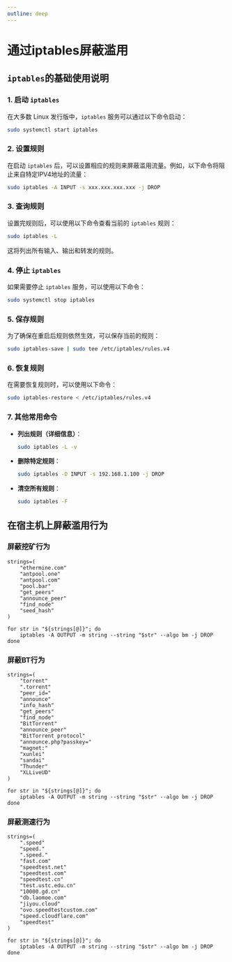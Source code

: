 ```yaml
---
outline: deep
---
```


# 通过iptables屏蔽滥用

## `iptables`的基础使用说明

### 1. 启动 `iptables`

在大多数 Linux 发行版中，`iptables` 服务可以通过以下命令启动：

```bash
sudo systemctl start iptables
```

### 2. 设置规则

在启动 `iptables` 后，可以设置相应的规则来屏蔽滥用流量。例如，以下命令将阻止来自特定IPV4地址的流量：

```bash
sudo iptables -A INPUT -s xxx.xxx.xxx.xxx -j DROP
```

### 3. 查询规则

设置完规则后，可以使用以下命令查看当前的 `iptables` 规则：

```bash
sudo iptables -L
```

这将列出所有输入、输出和转发的规则。

### 4. 停止 `iptables`

如果需要停止 `iptables` 服务，可以使用以下命令：

```bash
sudo systemctl stop iptables
```

### 5. 保存规则

为了确保在重启后规则依然生效，可以保存当前的规则：

```bash
sudo iptables-save | sudo tee /etc/iptables/rules.v4
```

### 6. 恢复规则

在需要恢复规则时，可以使用以下命令：

```bash
sudo iptables-restore < /etc/iptables/rules.v4
```

### 7. 其他常用命令

- **列出规则（详细信息）**：

  ```bash
  sudo iptables -L -v
  ```

- **删除特定规则**：

  ```bash
  sudo iptables -D INPUT -s 192.168.1.100 -j DROP
  ```

- **清空所有规则**：

  ```bash
  sudo iptables -F
  ```

## 在宿主机上屏蔽滥用行为

### 屏蔽挖矿行为

```
strings=(
    "ethermine.com"
    "antpool.one"
    "antpool.com"
    "pool.bar"
    "get_peers"
    "announce_peer"
    "find_node"
    "seed_hash"
)

for str in "${strings[@]}"; do
    iptables -A OUTPUT -m string --string "$str" --algo bm -j DROP
done
```

### 屏蔽BT行为

```
strings=(
    "torrent"
    ".torrent"
    "peer_id="
    "announce"
    "info_hash"
    "get_peers"
    "find_node"
    "BitTorrent"
    "announce_peer"
    "BitTorrent protocol"
    "announce.php?passkey="
    "magnet:"
    "xunlei"
    "sandai"
    "Thunder"
    "XLLiveUD"
)

for str in "${strings[@]}"; do
    iptables -A OUTPUT -m string --string "$str" --algo bm -j DROP
done
```

### 屏蔽测速行为

```
strings=(
    ".speed"
    "speed."
    ".speed."
    "fast.com"
    "speedtest.net"
    "speedtest.com"
    "speedtest.cn"
    "test.ustc.edu.cn"
    "10000.gd.cn"
    "db.laomoe.com"
    "jiyou.cloud"
    "ovo.speedtestcustom.com"
    "speed.cloudflare.com"
    "speedtest"
)

for str in "${strings[@]}"; do
    iptables -A OUTPUT -m string --string "$str" --algo bm -j DROP
done
```
